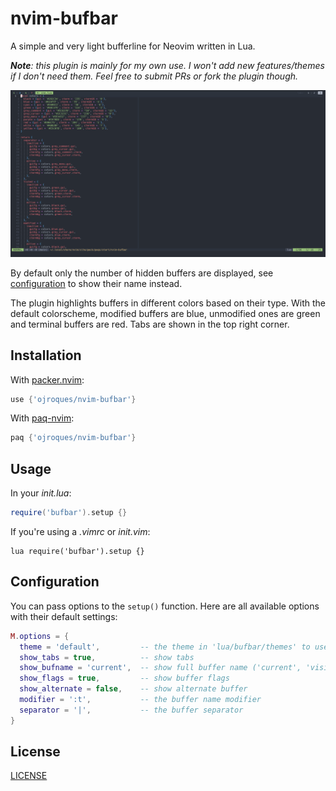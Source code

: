 # nvim-bufbar

A simple and very light bufferline for Neovim written in Lua.

_**Note**: this plugin is mainly for my own use. I won't add new features/themes
if I don't need them. Feel free to submit PRs or fork the plugin though._

![preview](./preview.png)

By default only the number of hidden buffers are displayed, see
[configuration](#configuration) to show their name instead.

The plugin highlights buffers in different colors based on their type. With the
default colorscheme, modified buffers are blue, unmodified ones are green and
terminal buffers are red. Tabs are shown in the top right corner.

## Installation
With [packer.nvim](https://github.com/wbthomason/packer.nvim):
```lua
use {'ojroques/nvim-bufbar'}
```

With [paq-nvim](https://github.com/savq/paq-nvim):
```lua
paq {'ojroques/nvim-bufbar'}
```

## Usage
In your *init.lua*:
```lua
require('bufbar').setup {}
```

If you're using a *.vimrc* or *init.vim*:
```vim
lua require('bufbar').setup {}
```

## Configuration
You can pass options to the `setup()` function. Here are all available options
with their default settings:
```lua
M.options = {
  theme = 'default',         -- the theme in 'lua/bufbar/themes' to use
  show_tabs = true,          -- show tabs
  show_bufname = 'current',  -- show full buffer name ('current', 'visible' or 'all')
  show_flags = true,         -- show buffer flags
  show_alternate = false,    -- show alternate buffer
  modifier = ':t',           -- the buffer name modifier
  separator = '|',           -- the buffer separator
}
```

## License
[LICENSE](./LICENSE)
